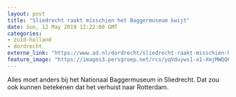 ```yaml
---
layout: post
title: "Sliedrecht raakt misschien het Baggermuseum kwijt"
date: Sun, 12 May 2019 12:22:00 GMT
categories: 
- zuid-holland 
- dordrecht 
externe_link: "https://www.ad.nl/dordrecht/sliedrecht-raakt-misschien-het-baggermuseum-kwijt~a214fd19/"
feature_image: "https://images3.persgroep.net/rcs/yqVduyws1-a1-XmjMWQQ662K7UY/diocontent/142867892/_fitwidth/400/?appId=21791a8992982cd8da851550a453bd7f&quality=0.7"
---
```


Alles moet anders bij het Nationaal Baggermuseum in Sliedrecht. Dat zou ook kunnen betekenen dat het verhuist naar Rotterdam.
